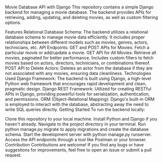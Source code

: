 Movie Database API with Django
This repository contains a simple Django backend for managing a movie database. The backend provides APIs for retrieving, adding, updating, and deleting movies, as well as custom filtering options.

Features
Relational Database Schema: The backend utilizes a relational database schema to manage movie data efficiently. It includes proper relationships between different models such as movies, genres, actors, technicians, etc.
API Endpoints:
GET and POST APIs for Movies: Fetch a particular movie or add/update a movie.
GET API for All Movies: Retrieve all movies, paginated for better performance. Includes custom filters to fetch movies based on actors, directors, technicians, or combinations thereof.
POST API to Delete Actors: Deletes an actor from the database if they are not associated with any movies, ensuring data cleanliness.
Technologies Used
Django Framework: The backend is built using Django, a high-level Python web framework that encourages rapid development and clean, pragmatic design.
Django REST Framework: Utilized for creating RESTful APIs in Django, providing powerful tools for serialization, authentication, and permissions.
ORM (Object-Relational Mapping): Django's built-in ORM is employed to interact with the database, abstracting away the need to write SQL queries directly.
Getting Started
To run the backend locally:

Clone this repository to your local machine.
Install Python and Django if you haven't already.
Navigate to the project directory in your terminal.
Run python manage.py migrate to apply migrations and create the database schema.
Start the development server with python manage.py runserver.
Access the API endpoints through a tool like Postman or your browser.
Contribution
Contributions are welcome! If you find any bugs or have suggestions for improvements, feel free to open an issue or submit a pull request.